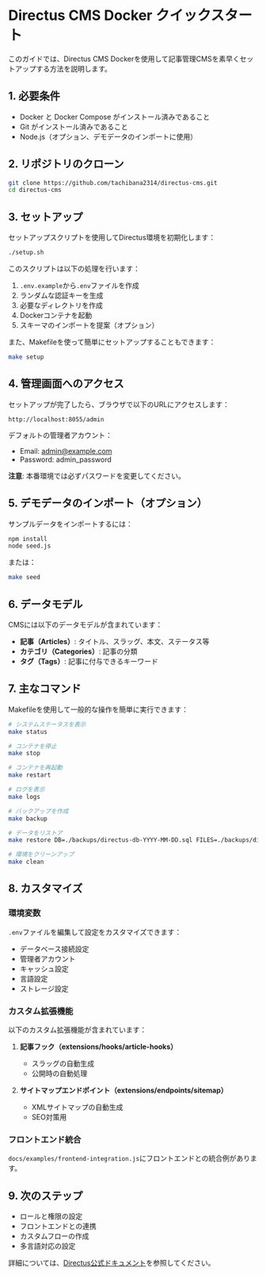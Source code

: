 # Directus CMS Docker クイックスタート

このガイドでは、Directus CMS Dockerを使用して記事管理CMSを素早くセットアップする方法を説明します。

## 1. 必要条件

- Docker と Docker Compose がインストール済みであること
- Git がインストール済みであること
- Node.js（オプション、デモデータのインポートに使用）

## 2. リポジトリのクローン

```bash
git clone https://github.com/tachibana2314/directus-cms.git
cd directus-cms
```

## 3. セットアップ

セットアップスクリプトを使用してDirectus環境を初期化します：

```bash
./setup.sh
```

このスクリプトは以下の処理を行います：

1. `.env.example`から`.env`ファイルを作成
2. ランダムな認証キーを生成
3. 必要なディレクトリを作成
4. Dockerコンテナを起動
5. スキーマのインポートを提案（オプション）

また、Makefileを使って簡単にセットアップすることもできます：

```bash
make setup
```

## 4. 管理画面へのアクセス

セットアップが完了したら、ブラウザで以下のURLにアクセスします：

```
http://localhost:8055/admin
```

デフォルトの管理者アカウント：
- Email: admin@example.com
- Password: admin_password

**注意**: 本番環境では必ずパスワードを変更してください。

## 5. デモデータのインポート（オプション）

サンプルデータをインポートするには：

```bash
npm install
node seed.js
```

または：

```bash
make seed
```

## 6. データモデル

CMSには以下のデータモデルが含まれています：

- **記事（Articles）**: タイトル、スラッグ、本文、ステータス等
- **カテゴリ（Categories）**: 記事の分類
- **タグ（Tags）**: 記事に付与できるキーワード

## 7. 主なコマンド

Makefileを使用して一般的な操作を簡単に実行できます：

```bash
# システムステータスを表示
make status

# コンテナを停止
make stop

# コンテナを再起動
make restart

# ログを表示
make logs

# バックアップを作成
make backup

# データをリストア
make restore DB=./backups/directus-db-YYYY-MM-DD.sql FILES=./backups/directus-uploads-YYYY-MM-DD.tar.gz

# 環境をクリーンアップ
make clean
```

## 8. カスタマイズ

### 環境変数

`.env`ファイルを編集して設定をカスタマイズできます：

- データベース接続設定
- 管理者アカウント
- キャッシュ設定
- 言語設定
- ストレージ設定

### カスタム拡張機能

以下のカスタム拡張機能が含まれています：

1. **記事フック（extensions/hooks/article-hooks）**
   - スラッグの自動生成
   - 公開時の自動処理

2. **サイトマップエンドポイント（extensions/endpoints/sitemap）**
   - XMLサイトマップの自動生成
   - SEO対策用

### フロントエンド統合

`docs/examples/frontend-integration.js`にフロントエンドとの統合例があります。

## 9. 次のステップ

- ロールと権限の設定
- フロントエンドとの連携
- カスタムフローの作成
- 多言語対応の設定

詳細については、[Directus公式ドキュメント](https://docs.directus.io/)を参照してください。